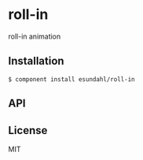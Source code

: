 
# roll-in

  roll-in animation

## Installation

    $ component install esundahl/roll-in

## API

   

## License

  MIT
